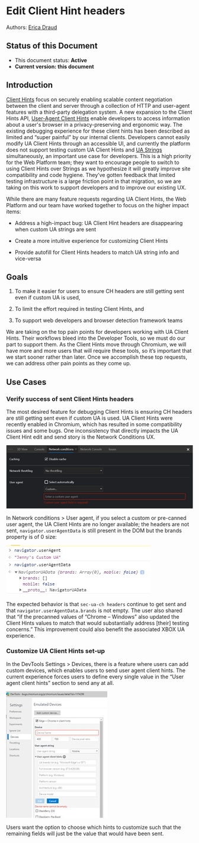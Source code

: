 # Edit Client Hint headers 

Authors: [Erica Draud](https://github.com/erdraud)

## Status of this Document
* This document status: **Active**
* **Current version: this document**
    
## Introduction

[Client Hints](https://wicg.github.io/client-hints-infrastructure/) focus on securely enabling scalable content negotiation between the client and server through a collection of HTTP and user-agent features with a third-party delegation system. A new expansion to the Client Hints API, [User-Agent Client Hints](https://wicg.github.io/ua-client-hints/) enable developers to access information about a user's browser in a privacy-preserving and ergonomic way. The existing debugging experience for these client hints has been described as limited and “super painful” by our internal clients. Developers cannot easily modify UA Client Hints through an accessible UI, and currently the platform does not support testing custom UA Client Hints and [UA Strings](https://developer.mozilla.org/en-US/docs/Web/HTTP/Headers/User-Agent) simultaneously, an important use case for developers. This is a high priority for the Web Platform team; they want to encourage people to switch to using Client Hints over Strings as we hypothesize it will greatly improve site compatibility and code hygiene. They’ve gotten feedback that limited testing infrastructure is a large friction point in that migration, so we are taking on this work to support developers and to improve our existing UX.  

While there are many feature requests regarding UA Client Hints, the Web Platform and our team have worked together to focus on the higher impact items: 

- Address a high-impact bug: UA Client Hint headers are disappearing when custom UA strings are sent 

- Create a more intuitive experience for customizing Client Hints 

- Provide autofill for Client Hints headers to match UA string info and vice-versa 

## Goals

1. To make it easier for users to ensure CH headers are still getting sent even if custom UA is used, 

2. To limit the effort required in testing Client Hints, and 

3. To support web developers and browser detection framework teams 

We are taking on the top pain points for developers working with UA Client Hints. Their workflows bleed into the Developer Tools, so we must do our part to support them. As the Client Hints move through Chromium, we will have more and more users that will require these tools, so it’s important that we start sooner rather than later. Once we accomplish these top requests, we can address other pain points as they come up. 

## Use Cases

### Verify success of sent Client Hints headers 
 
The most desired feature for debugging Client Hints is ensuring CH headers are still getting sent even if custom UA is used. UA Client Hints were recently enabled in Chromium, which has resulted in some compatibility issues and some bugs. One inconsistency that directly impacts the UA Client Hint edit and send story is the Network Conditions UX. 

![Network conditions UA experience](ua-network-conditions.jpg) 

In Network conditions > User agent, if you select a custom or pre-canned user agent, the UA Client Hints are no longer available; the headers are not sent, `navigator.userAgentData` is still present in the DOM but the brands property is of 0 size: 
 
![Custom UA bug](custom-ua-bug.jpg) 

 
The expected behavior is that `sec-ua-ch headers` continue to get sent and that `navigator.userAgentData.brands` is not empty. The user also shared that “if the precanned values of “Chrome – Windows” also updated the Client Hints values to match that would substantially address [their] testing concerns.” This improvement could also benefit the associated XBOX UA experience. 

### Customize UA Client Hints set-up 

 
In the DevTools Settings > Devices, there is a feature where users can add custom devices, which enables users to send user agent client hints. The current experience forces users to define every single value in the “User agent client hints” section to send any at all.  

![Current user agent client hints experience](current-ua-devices.jpg)

Users want the option to choose which hints to customize such that the remaining fields will just be the value that would have been sent.  
